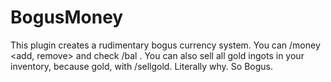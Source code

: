 # BogusMoney
This plugin creates a rudimentary bogus currency system. You can /money <add, remove> <player> <amount> and check /bal <player>. You can also sell all gold ingots in your inventory, because gold, with /sellgold.
Literally why. So Bogus.
